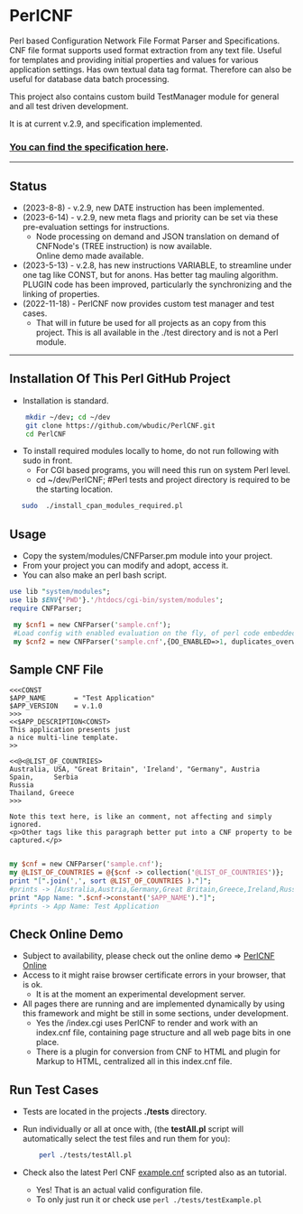 # PerlCNF

Perl based Configuration Network File Format Parser and Specifications.
CNF file format supports used format extraction from any text file.
Useful for templates and providing initial properties and values for various application settings.
Has own textual data tag format. Therefore can also be useful for database data batch processing.

This project also contains custom build TestManager module for general and all test driven development.

It is at current v.2.9, and specification implemented.

### [You can find the specification here](./Specifications_For_CNF_ReadMe.md).

---

## Status

* (2023-8-8) - v.2.9, new DATE instruction has been implemented.
* (2023-6-14) - v.2.9, new meta flags and priority can be set via these pre-evaluation settings for instructions.
    - Node processing on demand and JSON translation on demand of CNFNode's (TREE instruction) is now available.  
     Online demo made available.
* (2023-5-13) - v.2.8, has new instructions VARIABLE, to streamline under one tag like CONST, but for anons.
    Has better tag mauling algorithm. PLUGIN code has been improved, particularly the synchronizing and the linking of properties.
* (2022-11-18) - PerlCNF now provides custom test manager and test cases. 
    - That will in future be used for all projects as an copy from this project.
      This is all available in the ./test directory and is not a Perl module.

---

## Installation Of This Perl GitHub Project

* Installation is standard.

```sh
    mkdir ~/dev; cd ~/dev
    git clone https://github.com/wbudic/PerlCNF.git
    cd PerlCNF
```

* To install required modules locally to home, do not run following with sudo in front.
  * For CGI based programs, you will need this run on system Perl level.
  * cd ~/dev/PerlCNF; #Perl tests and project directory is required to be the starting location.

```sh
   sudo  ./install_cpan_modules_required.pl    
```

## Usage

* Copy the system/modules/CNFParser.pm module into your project.
* From your project you can modify and adopt, access it.
* You can also make an perl bash script. 

```perl
use lib "system/modules";
use lib $ENV{'PWD'}.'/htdocs/cgi-bin/system/modules';
require CNFParser;

 my $cnf1 = new CNFParser('sample.cnf');
 #Load config with enabled evaluation on the fly, of perl code embedded in config file.
 my $cnf2 = new CNFParser('sample.cnf',{DO_ENABLED=>1, duplicates_overwrite=0});

 ```
## Sample CNF File

```CNF
<<<CONST
$APP_NAME       = "Test Application"
$APP_VERSION    = v.1.0
>>>
<<$APP_DESCRIPTION<CONST>
This application presents just
a nice multi-line template.
>>

<<@<@LIST_OF_COUNTRIES>
Australia, USA, "Great Britain", 'Ireland', "Germany", Austria
Spain,     Serbia
Russia
Thailand, Greece
>>>

Note this text here, is like an comment, not affecting and simply ignored.
<p>Other tags like this paragraph better put into a CNF property to be captured.</p>

```

```perl

my $cnf = new CNFParser('sample.cnf');
my @LIST_OF_COUNTRIES = @{$cnf -> collection('@LIST_OF_COUNTRIES')};
print "[".join(',', sort @LIST_OF_COUNTRIES )."]";
#prints -> [Australia,Austria,Germany,Great Britain,Greece,Ireland,Russia,Serbia,Spain,Thailand,USA]
print "App Name: ".$cnf->constant('$APP_NAME')."]";
#prints -> App Name: Test Application

```

## Check Online Demo

* Subject to availability, please check out the online demo ⇒ [PerlCNF Online](https://lifelog.hopto.org/index.cgi)
* Access to it might raise browser certificate errors in your browser, that is ok.
  * It is at the moment an experimental development server.
* All pages there are running and are implemented dynamically by using this framework and might be still in some sections, under development.
  * Yes the /index.cgi uses PerlCNF to render and work with an index.cnf file, containing page structure and all web page bits in one place.
  * There is a plugin for conversion from CNF to HTML and plugin for Markup to HTML, centralized all in this index.cnf file.

## Run Test Cases

* Tests are located in the projects **./tests** directory.
* Run individually or all at once with, (the __testAll.pl__ script will automatically select the test files and run them for you):

    ```sh
        perl ./tests/testAll.pl
    ```

* Check also the latest Perl CNF [example.cnf](./tests/example.cnf) scripted also as an tutorial.
  * Yes! That is an actual valid configuration file.
  * To only just run it or check use ``` perl ./tests/testExample.pl  ```
